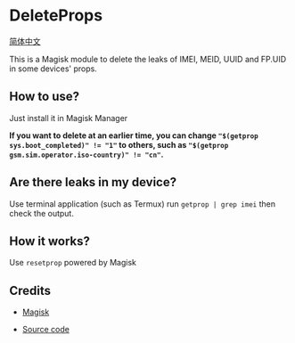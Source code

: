 # DeleteProps
[简体中文](https://github.com/RiwiHow/DeleteProps/blob/master/Doc/Chinese%20Simplified.md)

This is a Magisk module to delete the leaks of IMEI, MEID, UUID and FP.UID in some devices' props.
## How to use?
Just install it in Magisk Manager

**If you want to delete at an earlier time, you can change `"$(getprop sys.boot_completed)" != "1"` to others, such as `"$(getprop gsm.sim.operator.iso-country)" != "cn"`.**
## Are there leaks in my device?
Use terminal application (such as Termux) run `getprop | grep imei` then check the output.
## How it works?
Use `resetprop` powered by Magisk
## Credits
* [Magisk](https://github.com/topjohnwu/Magisk)

* [Source code](https://t.me/CodeOfMeowCat/255710)